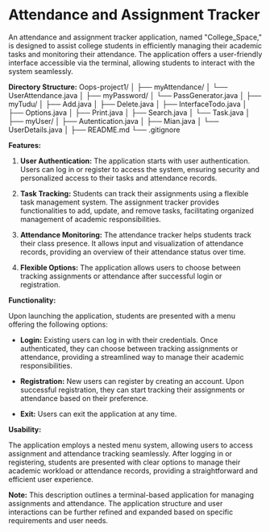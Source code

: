 
# Attendance and Assignment Tracker 

An attendance and assignment tracker application, named "College_Space," is designed to assist college students in efficiently managing their academic tasks and monitoring their attendance. The application offers a user-friendly interface accessible via the terminal, allowing students to interact with the system seamlessly.

**Directory Structure:**
Oops-project1/
│
├── myAttendance/
│ └── UserAttendance.java
│
├── myPassword/
│ └── PassGenerator.java
│
├── myTudu/
│ ├── Add.java
│ ├── Delete.java
│ ├── InterfaceTodo.java
│ ├── Options.java
│ ├── Print.java
│ ├── Search.java
│ └── Task.java
│
├── myUser/
│ ├── Autentication.java
│ ├── Mian.java
│ └── UserDetails.java
│
├── README.md
└── .gitignore

**Features:**

1. **User Authentication:** The application starts with user authentication. Users can log in or register to access the system, ensuring security and personalized access to their tasks and attendance records.

2. **Task Tracking:** Students can track their assignments using a flexible task management system. The assignment tracker provides functionalities to add, update, and remove tasks, facilitating organized management of academic responsibilities.

3. **Attendance Monitoring:** The attendance tracker helps students track their class presence. It allows input and visualization of attendance records, providing an overview of their attendance status over time.

4. **Flexible Options:** The application allows users to choose between tracking assignments or attendance after successful login or registration.

**Functionality:**

Upon launching the application, students are presented with a menu offering the following options:

- **Login:** Existing users can log in with their credentials. Once authenticated, they can choose between tracking assignments or attendance, providing a streamlined way to manage their academic responsibilities.

- **Registration:** New users can register by creating an account. Upon successful registration, they can start tracking their assignments or attendance based on their preference.

- **Exit:** Users can exit the application at any time.

**Usability:**

The application employs a nested menu system, allowing users to access assignment and attendance tracking seamlessly. After logging in or registering, students are presented with clear options to manage their academic workload or attendance records, providing a straightforward and efficient user experience.

**Note:** This description outlines a terminal-based application for managing assignments and attendance. The application structure and user interactions can be further refined and expanded based on specific requirements and user needs.
